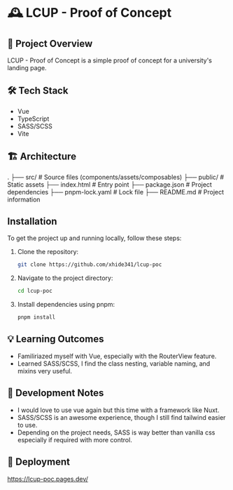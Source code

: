 # 🕰️ LCUP - Proof of Concept

## 🎯 Project Overview

LCUP - Proof of Concept is a simple proof of concept for a university's landing page.

## 🛠️ Tech Stack

- Vue
- TypeScript
- SASS/SCSS
- Vite

## 🏗️ Architecture

.
├── src/ # Source files (components/assets/composables)
├── public/ # Static assets
├── index.html # Entry point
├── package.json # Project dependencies
├── pnpm-lock.yaml # Lock file
├── README.md # Project information

## Installation

To get the project up and running locally, follow these steps:

1.  Clone the repository:
    ```bash
    git clone https://github.com/xhide341/lcup-poc
    ```
2.  Navigate to the project directory:
    ```bash
    cd lcup-poc
    ```
3.  Install dependencies using pnpm:
    ```bash
    pnpm install
    ```

## 💡 Learning Outcomes

- Familiriazed myself with Vue, especially with the RouterView feature.
- Learned SASS/SCSS, I find the class nesting, variable naming, and mixins very useful.

## 📝 Development Notes

- I would love to use vue again but this time with a framework like Nuxt.
- SASS/SCSS is an awesome experience, though I still find tailwind easier to use.
- Depending on the project needs, SASS is way better than vanilla css especially if required with more control.

## 🚀 Deployment

https://lcup-poc.pages.dev/
